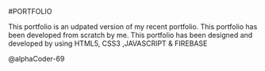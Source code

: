 #PORTFOLIO

This portfolio is an udpated version of my recent portfolio.
This portfolio has been developed from scratch by me.
This portfolio has been designed and developed by using HTML5, CSS3 ,JAVASCRIPT & FIREBASE

@alphaCoder-69